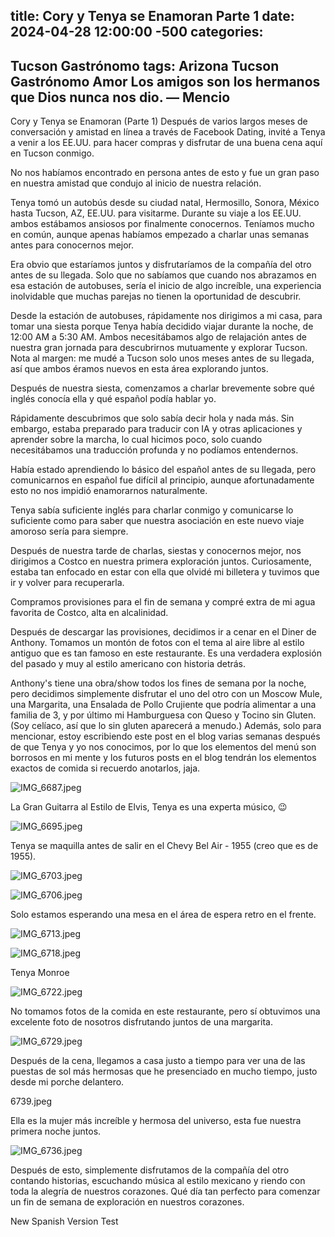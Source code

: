 title: Cory y Tenya se Enamoran Parte 1
date: 2024-04-28 12:00:00 -500
categories:
---
Tucson
Gastrónomo
tags:
Arizona
Tucson
Gastrónomo
Amor
Los amigos son los hermanos que Dios nunca nos dio.
— Mencio
---

Cory y Tenya se Enamoran (Parte 1)
Después de varios largos meses de conversación y amistad en línea a través de Facebook Dating, invité a Tenya a venir a los EE.UU. para hacer compras y disfrutar de una buena cena aquí en Tucson conmigo.

No nos habíamos encontrado en persona antes de esto y fue un gran paso en nuestra amistad que condujo al inicio de nuestra relación.

Tenya tomó un autobús desde su ciudad natal, Hermosillo, Sonora, México hasta Tucson, AZ, EE.UU. para visitarme. Durante su viaje a los EE.UU. ambos estábamos ansiosos por finalmente conocernos. Teníamos mucho en común, aunque apenas habíamos empezado a charlar unas semanas antes para conocernos mejor.

Era obvio que estaríamos juntos y disfrutaríamos de la compañía del otro antes de su llegada. Solo que no sabíamos que cuando nos abrazamos en esa estación de autobuses, sería el inicio de algo increíble, una experiencia inolvidable que muchas parejas no tienen la oportunidad de descubrir.

Desde la estación de autobuses, rápidamente nos dirigimos a mi casa, para tomar una siesta porque Tenya había decidido viajar durante la noche, de 12:00 AM a 5:30 AM. Ambos necesitábamos algo de relajación antes de nuestra gran jornada para descubrirnos mutuamente y explorar Tucson. Nota al margen: me mudé a Tucson solo unos meses antes de su llegada, así que ambos éramos nuevos en esta área explorando juntos.

Después de nuestra siesta, comenzamos a charlar brevemente sobre qué inglés conocía ella y qué español podía hablar yo.

Rápidamente descubrimos que solo sabía decir hola y nada más. Sin embargo, estaba preparado para traducir con IA y otras aplicaciones y aprender sobre la marcha, lo cual hicimos poco, solo cuando necesitábamos una traducción profunda y no podíamos entendernos.

Había estado aprendiendo lo básico del español antes de su llegada, pero comunicarnos en español fue difícil al principio, aunque afortunadamente esto no nos impidió enamorarnos naturalmente.

Tenya sabía suficiente inglés para charlar conmigo y comunicarse lo suficiente como para saber que nuestra asociación en este nuevo viaje amoroso sería para siempre.

Después de nuestra tarde de charlas, siestas y conocernos mejor, nos dirigimos a Costco en nuestra primera exploración juntos. Curiosamente, estaba tan enfocado en estar con ella que olvidé mi billetera y tuvimos que ir y volver para recuperarla.

Compramos provisiones para el fin de semana y compré extra de mi agua favorita de Costco, alta en alcalinidad.

Después de descargar las provisiones, decidimos ir a cenar en el Diner de Anthony. Tomamos un montón de fotos con el tema al aire libre al estilo antiguo que es tan famoso en este restaurante. Es una verdadera explosión del pasado y muy al estilo americano con historia detrás.

Anthony's tiene una obra/show todos los fines de semana por la noche, pero decidimos simplemente disfrutar el uno del otro con un Moscow Mule, una Margarita, una Ensalada de Pollo Crujiente que podría alimentar a una familia de 3, y por último mi Hamburguesa con Queso y Tocino sin Gluten. (Soy celíaco, así que lo sin gluten aparecerá a menudo.) Además, solo para mencionar, estoy escribiendo este post en el blog varias semanas después de que Tenya y yo nos conocimos, por lo que los elementos del menú son borrosos en mi mente y los futuros posts en el blog tendrán los elementos exactos de comida si recuerdo anotarlos, jaja.

![IMG_6687.jpeg](https://raw.githubusercontent.com/CoryETenya/CoryETenya.github.io/main/Media/IMG_6687.jpeg)

La Gran Guitarra al Estilo de Elvis, Tenya es una experta músico, 😉

![IMG_6695.jpeg](https://raw.githubusercontent.com/CoryETenya/CoryETenya.github.io/main/Media/IMG_6695.jpeg)

Tenya se maquilla antes de salir en el Chevy Bel Air - 1955 (creo que es de 1955).

![IMG_6703.jpeg](https://raw.githubusercontent.com/CoryETenya/CoryETenya.github.io/main/Media/IMG_6703.jpeg)

![IMG_6706.jpeg](https://raw.githubusercontent.com/CoryETenya/CoryETenya.github.io/main/Media/IMG_6706.jpeg)

Solo estamos esperando una mesa en el área de espera retro en el frente.

![IMG_6713.jpeg](https://raw.githubusercontent.com/CoryETenya/CoryETenya.github.io/main/Media/IMG_6713.jpeg)

![IMG_6718.jpeg](https://raw.githubusercontent.com/CoryETenya/CoryETenya.github.io/main/Media/IMG_6718.jpeg)

Tenya Monroe

![IMG_6722.jpeg](https://raw.githubusercontent.com/CoryETenya/CoryETenya.github.io/main/Media/IMG_6722.jpeg)

No tomamos fotos de la comida en este restaurante, pero sí obtuvimos una excelente foto de nosotros disfrutando juntos de una margarita.

![IMG_6729.jpeg](https://raw.githubusercontent.com/CoryETenya/CoryETenya.github.io/main/Media/IMG_6729.jpeg)

Después de la cena, llegamos a casa justo a tiempo para ver una de las puestas de sol más hermosas que he presenciado en mucho tiempo, justo desde mi porche delantero.

6739.jpeg

Ella es la mujer más increíble y hermosa del universo, esta fue nuestra primera noche juntos.

![IMG_6736.jpeg](https://raw.githubusercontent.com/CoryETenya/CoryETenya.github.io/main/Media/IMG_6736.jpeg)

Después de esto, simplemente disfrutamos de la compañía del otro contando historias, escuchando música al estilo mexicano y riendo con toda la alegría de nuestros corazones. Qué día tan perfecto para comenzar un fin de semana de exploración en nuestros corazones.

New Spanish Version Test
